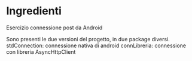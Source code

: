 # Ingredienti
Esercizio connessione post da Android

Sono presenti le due versioni del progetto, in due package diversi.
stdConnection: connessione nativa di android
connLibreria: connessione con libreria AsyncHttpClient
